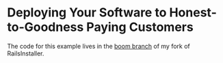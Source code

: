 # Deploying Your Software to Honest-to-Goodness Paying Customers

The code for this example lives in the [boom branch][branch] of my fork of RailsInstaller.

[branch]: https://github.com/undees/railsinstaller-windows/tree/boom
